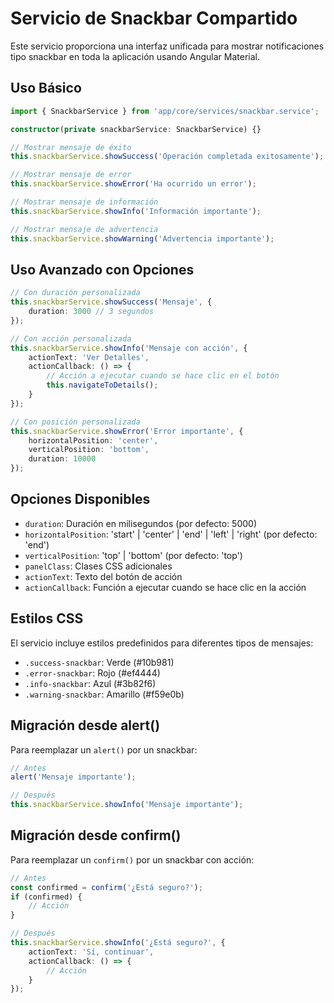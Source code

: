 # Servicio de Snackbar Compartido

Este servicio proporciona una interfaz unificada para mostrar notificaciones tipo snackbar en toda la aplicación usando Angular Material.

## Uso Básico

```typescript
import { SnackbarService } from 'app/core/services/snackbar.service';

constructor(private snackbarService: SnackbarService) {}

// Mostrar mensaje de éxito
this.snackbarService.showSuccess('Operación completada exitosamente');

// Mostrar mensaje de error
this.snackbarService.showError('Ha ocurrido un error');

// Mostrar mensaje de información
this.snackbarService.showInfo('Información importante');

// Mostrar mensaje de advertencia
this.snackbarService.showWarning('Advertencia importante');
```

## Uso Avanzado con Opciones

```typescript
// Con duración personalizada
this.snackbarService.showSuccess('Mensaje', {
    duration: 3000 // 3 segundos
});

// Con acción personalizada
this.snackbarService.showInfo('Mensaje con acción', {
    actionText: 'Ver Detalles',
    actionCallback: () => {
        // Acción a ejecutar cuando se hace clic en el botón
        this.navigateToDetails();
    }
});

// Con posición personalizada
this.snackbarService.showError('Error importante', {
    horizontalPosition: 'center',
    verticalPosition: 'bottom',
    duration: 10000
});
```

## Opciones Disponibles

- `duration`: Duración en milisegundos (por defecto: 5000)
- `horizontalPosition`: 'start' | 'center' | 'end' | 'left' | 'right' (por defecto: 'end')
- `verticalPosition`: 'top' | 'bottom' (por defecto: 'top')
- `panelClass`: Clases CSS adicionales
- `actionText`: Texto del botón de acción
- `actionCallback`: Función a ejecutar cuando se hace clic en la acción

## Estilos CSS

El servicio incluye estilos predefinidos para diferentes tipos de mensajes:

- `.success-snackbar`: Verde (#10b981)
- `.error-snackbar`: Rojo (#ef4444)
- `.info-snackbar`: Azul (#3b82f6)
- `.warning-snackbar`: Amarillo (#f59e0b)

## Migración desde alert()

Para reemplazar un `alert()` por un snackbar:

```typescript
// Antes
alert('Mensaje importante');

// Después
this.snackbarService.showInfo('Mensaje importante');
```

## Migración desde confirm()

Para reemplazar un `confirm()` por un snackbar con acción:

```typescript
// Antes
const confirmed = confirm('¿Está seguro?');
if (confirmed) {
    // Acción
}

// Después
this.snackbarService.showInfo('¿Está seguro?', {
    actionText: 'Sí, continuar',
    actionCallback: () => {
        // Acción
    }
});
``` 